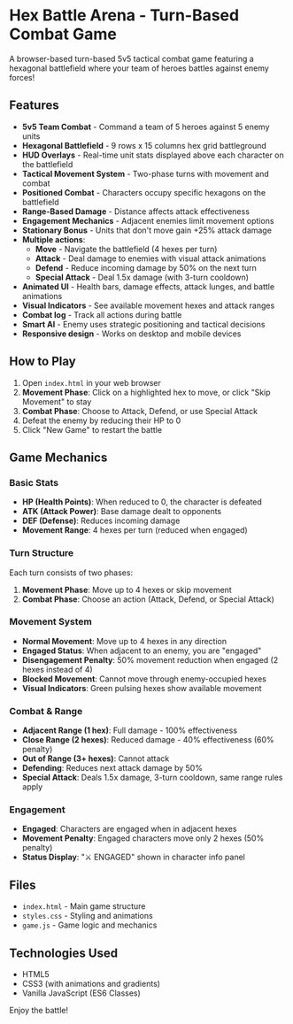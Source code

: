 # Hex Battle Arena - Turn-Based Combat Game

A browser-based turn-based 5v5 tactical combat game featuring a hexagonal battlefield where your team of heroes battles against enemy forces!

## Features

- **5v5 Team Combat** - Command a team of 5 heroes against 5 enemy units
- **Hexagonal Battlefield** - 9 rows x 15 columns hex grid battleground
- **HUD Overlays** - Real-time unit stats displayed above each character on the battlefield
- **Tactical Movement System** - Two-phase turns with movement and combat
- **Positioned Combat** - Characters occupy specific hexagons on the battlefield
- **Range-Based Damage** - Distance affects attack effectiveness
- **Engagement Mechanics** - Adjacent enemies limit movement options
- **Stationary Bonus** - Units that don't move gain +25% attack damage
- **Multiple actions**:
  - **Move** - Navigate the battlefield (4 hexes per turn)
  - **Attack** - Deal damage to enemies with visual attack animations
  - **Defend** - Reduce incoming damage by 50% on the next turn
  - **Special Attack** - Deal 1.5x damage (with 3-turn cooldown)
- **Animated UI** - Health bars, damage effects, attack lunges, and battle animations
- **Visual Indicators** - See available movement hexes and attack ranges
- **Combat log** - Track all actions during battle
- **Smart AI** - Enemy uses strategic positioning and tactical decisions
- **Responsive design** - Works on desktop and mobile devices

## How to Play

1. Open `index.html` in your web browser
2. **Movement Phase**: Click on a highlighted hex to move, or click "Skip Movement" to stay
3. **Combat Phase**: Choose to Attack, Defend, or use Special Attack
4. Defeat the enemy by reducing their HP to 0
5. Click "New Game" to restart the battle

## Game Mechanics

### Basic Stats
- **HP (Health Points)**: When reduced to 0, the character is defeated
- **ATK (Attack Power)**: Base damage dealt to opponents
- **DEF (Defense)**: Reduces incoming damage
- **Movement Range**: 4 hexes per turn (reduced when engaged)

### Turn Structure
Each turn consists of two phases:
1. **Movement Phase**: Move up to 4 hexes or skip movement
2. **Combat Phase**: Choose an action (Attack, Defend, or Special Attack)

### Movement System
- **Normal Movement**: Move up to 4 hexes in any direction
- **Engaged Status**: When adjacent to an enemy, you are "engaged"
- **Disengagement Penalty**: 50% movement reduction when engaged (2 hexes instead of 4)
- **Blocked Movement**: Cannot move through enemy-occupied hexes
- **Visual Indicators**: Green pulsing hexes show available movement

### Combat & Range
- **Adjacent Range (1 hex)**: Full damage - 100% effectiveness
- **Close Range (2 hexes)**: Reduced damage - 40% effectiveness (60% penalty)
- **Out of Range (3+ hexes)**: Cannot attack
- **Defending**: Reduces next attack damage by 50%
- **Special Attack**: Deals 1.5x damage, 3-turn cooldown, same range rules apply

### Engagement
- **Engaged**: Characters are engaged when in adjacent hexes
- **Movement Penalty**: Engaged characters move only 2 hexes (50% penalty)
- **Status Display**: "⚔️ ENGAGED" shown in character info panel

## Files

- `index.html` - Main game structure
- `styles.css` - Styling and animations
- `game.js` - Game logic and mechanics

## Technologies Used

- HTML5
- CSS3 (with animations and gradients)
- Vanilla JavaScript (ES6 Classes)

Enjoy the battle!
